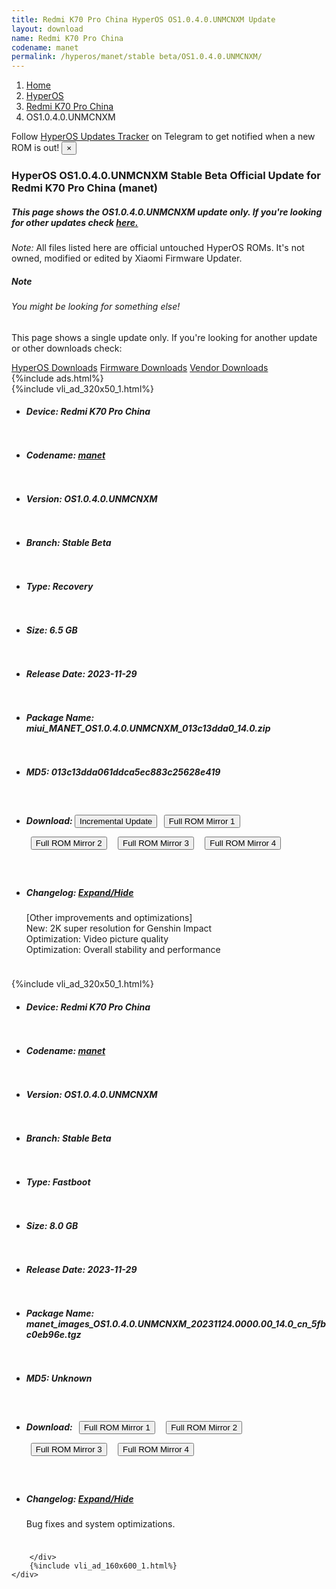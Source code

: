 ```yaml
---
title: Redmi K70 Pro China HyperOS OS1.0.4.0.UNMCNXM Update
layout: download
name: Redmi K70 Pro China
codename: manet
permalink: /hyperos/manet/stable beta/OS1.0.4.0.UNMCNXM/
---
```

<nav aria-label="breadcrumb">
    <ol class="breadcrumb">
        <li class="breadcrumb-item"><a href="/">Home</a></li>
        <li class="breadcrumb-item"><a href="/hyperos/">HyperOS</a></li>
        <li class="breadcrumb-item"><a href="/hyperos/manet/">Redmi K70 Pro China</a></li>
        <li class="breadcrumb-item active" aria-current="page">OS1.0.4.0.UNMCNXM</li>
    </ol>
</nav>
<div class="alert alert-primary alert-dismissible fade show" role="alert">
    Follow <a href="https://t.me/MIUIUpdatesTracker" class="alert-link">HyperOS Updates Tracker</a> on Telegram to get
    notified when a new ROM is out!
    <button type="button" class="close" data-dismiss="alert" aria-label="Close">
        <span aria-hidden="true">&times;</span>
    </button>
</div>
<div class="col-12 mx-auto">
    <h3 class="title bg-light p-2 rounded">HyperOS OS1.0.4.0.UNMCNXM Stable Beta Official Update for Redmi K70 Pro China (manet)</h3>
    <h5>This page shows the OS1.0.4.0.UNMCNXM update only. If you're looking for other updates check
        <a href="/hyperos/manet/">here.</a></h5>
    <p><i>Note: </i>All files listed here are official untouched HyperOS ROMs.
        It's not owned, modified or edited by Xiaomi Firmware Updater.</p>
    <div class="card">
        <div class="card-body">
            <h5 class="card-title">Note</h5>
            <h6 class="card-subtitle mb-2 text-muted">You might be looking for something else!</h6>
            <p class="card-text">This page shows a single update only.
                If you're looking for another update or other downloads check:</p>
            <a href="/hyperos/" class="card-link">HyperOS Downloads</a>
            <a href="/firmware/" class="card-link">Firmware Downloads</a>
            <a href="/vendor/" class="card-link">Vendor Downloads</a>
        </div>
    </div>
    {%include ads.html%}
    <div class="row justify-content-center">
        <div class="col-10" id="downloads">
                    <div class="card card-body">
            {%include vli_ad_320x50_1.html%}
            <ul class="list-unstyled">
                <li style="padding-bottom: 10px;">
                    <h5><b>Device: </b>Redmi K70 Pro China</h5>
                </li>
                <li style="padding-bottom: 10px;">
                    <h5><b>Codename: </b> <a href="/hyperos/manet/" target="_blank">manet</a> </h5>
                </li>
                <li style="padding-bottom: 10px;">
                    <h5><b>Version: </b>OS1.0.4.0.UNMCNXM</h5>
                </li>
                <li style="padding-bottom: 10px;">
                    <h5><b>Branch: </b>Stable Beta</h5>
                </li>
                <li style="padding-bottom: 10px;">
                    <h5><b>Type: </b>Recovery</h5>
                </li>
                <li style="padding-bottom: 10px;">
                    <h5><b>Size: </b>6.5 GB</h5>
                </li>
                <li style="padding-bottom: 10px;">
                    <h5><b>Release Date: </b>2023-11-29</h5>
                </li>
                <li style="padding-bottom: 10px;">
                    <h5><b>Package Name: </b><span id="filename" class="text-dark">miui_MANET_OS1.0.4.0.UNMCNXM_013c13dda0_14.0.zip</span></h5>
                </li>
                <li style="padding-bottom: 10px;">
                    <h5><b>MD5: </b><span id="md5" class="text-muted">013c13dda061ddca5ec883c25628e419</span></h5>
                </li>
                <li style="padding-bottom: 10px;">
                    <h5><b>Download: </b><button type="button" id="incremental_download" class="btn btn-warning" onclick="window.open('https://bigota.d.miui.com/OS1.0.4.0.UNMCNXM/miui-blockota-manet-OS1.0.1.0.UNMCNXM-OS1.0.4.0.UNMCNXM-c34195e543-14.0.zip', '_blank');"><i class="fa fa-download"></i> Incremental Update</button> <button type="button" id="download" class="btn btn-primary" style="margin: 7px;" onclick="window.open('https://bigota.d.miui.com/OS1.0.4.0.UNMCNXM/miui_MANET_OS1.0.4.0.UNMCNXM_013c13dda0_14.0.zip', '_blank');"><i class="fa fa-download"></i> Full ROM Mirror 1</button> <button type="button" id="download" class="btn btn-primary" style="margin: 7px;" onclick="window.open('https://ks3orig.bigota.d.miui.com/OS1.0.4.0.UNMCNXM/miui_MANET_OS1.0.4.0.UNMCNXM_013c13dda0_14.0.zip', '_blank');"><i class="fa fa-download"></i> Full ROM Mirror 2</button> <button type="button" id="download" class="btn btn-primary" style="margin: 7px;" onclick="window.open('https://airtel.bigota.d.miui.com/OS1.0.4.0.UNMCNXM/miui_MANET_OS1.0.4.0.UNMCNXM_013c13dda0_14.0.zip', '_blank');"><i class="fa fa-download"></i> Full ROM Mirror 3</button> <button type="button" id="download" class="btn btn-primary" style="margin: 7px;" onclick="window.open('https://hugeota.d.miui.com/OS1.0.4.0.UNMCNXM/miui_MANET_OS1.0.4.0.UNMCNXM_013c13dda0_14.0.zip', '_blank');"><i class="fa fa-download"></i> Full ROM Mirror 4</button></h5>
                </li>
                <li style="padding-bottom: 10px;">
                    <h5><b>Changelog: </b><a href="#manet_1_changelog" data-toggle="collapse" role="button"
                            aria-expanded="false" aria-controls="manet_1_changelog"> <i class="fa fa-arrow-down"
                                aria-hidden="true"></i> Expand/Hide</a></h5>
                    <div class="collapse" id="manet_1_changelog">
                        <p id="changelog_text">[Other improvements and optimizations]<br>New: 2K super resolution for Genshin Impact<br>Optimization: Video picture quality<br>Optimization: Overall stability and performance</p>
                    </div>
                </li>
            </ul>
        </div>
        <div class="card card-body">
            {%include vli_ad_320x50_1.html%}
            <ul class="list-unstyled">
                <li style="padding-bottom: 10px;">
                    <h5><b>Device: </b>Redmi K70 Pro China</h5>
                </li>
                <li style="padding-bottom: 10px;">
                    <h5><b>Codename: </b> <a href="/hyperos/manet/" target="_blank">manet</a> </h5>
                </li>
                <li style="padding-bottom: 10px;">
                    <h5><b>Version: </b>OS1.0.4.0.UNMCNXM</h5>
                </li>
                <li style="padding-bottom: 10px;">
                    <h5><b>Branch: </b>Stable Beta</h5>
                </li>
                <li style="padding-bottom: 10px;">
                    <h5><b>Type: </b>Fastboot</h5>
                </li>
                <li style="padding-bottom: 10px;">
                    <h5><b>Size: </b>8.0 GB</h5>
                </li>
                <li style="padding-bottom: 10px;">
                    <h5><b>Release Date: </b>2023-11-29</h5>
                </li>
                <li style="padding-bottom: 10px;">
                    <h5><b>Package Name: </b><span id="filename" class="text-dark">manet_images_OS1.0.4.0.UNMCNXM_20231124.0000.00_14.0_cn_5fbc0eb96e.tgz</span></h5>
                </li>
                <li style="padding-bottom: 10px;">
                    <h5><b>MD5: </b><span id="md5" class="text-muted">Unknown</span></h5>
                </li>
                <li style="padding-bottom: 10px;">
                    <h5><b>Download: </b> <button type="button" id="download" class="btn btn-primary" style="margin: 7px;" onclick="window.open('https://bigota.d.miui.com/OS1.0.4.0.UNMCNXM/manet_images_OS1.0.4.0.UNMCNXM_20231124.0000.00_14.0_cn_5fbc0eb96e.tgz', '_blank');"><i class="fa fa-download"></i> Full ROM Mirror 1</button> <button type="button" id="download" class="btn btn-primary" style="margin: 7px;" onclick="window.open('https://ks3orig.bigota.d.miui.com/OS1.0.4.0.UNMCNXM/manet_images_OS1.0.4.0.UNMCNXM_20231124.0000.00_14.0_cn_5fbc0eb96e.tgz', '_blank');"><i class="fa fa-download"></i> Full ROM Mirror 2</button> <button type="button" id="download" class="btn btn-primary" style="margin: 7px;" onclick="window.open('https://airtel.bigota.d.miui.com/OS1.0.4.0.UNMCNXM/manet_images_OS1.0.4.0.UNMCNXM_20231124.0000.00_14.0_cn_5fbc0eb96e.tgz', '_blank');"><i class="fa fa-download"></i> Full ROM Mirror 3</button> <button type="button" id="download" class="btn btn-primary" style="margin: 7px;" onclick="window.open('https://hugeota.d.miui.com/OS1.0.4.0.UNMCNXM/manet_images_OS1.0.4.0.UNMCNXM_20231124.0000.00_14.0_cn_5fbc0eb96e.tgz', '_blank');"><i class="fa fa-download"></i> Full ROM Mirror 4</button></h5>
                </li>
                <li style="padding-bottom: 10px;">
                    <h5><b>Changelog: </b><a href="#manet_2_changelog" data-toggle="collapse" role="button"
                            aria-expanded="false" aria-controls="manet_2_changelog"> <i class="fa fa-arrow-down"
                                aria-hidden="true"></i> Expand/Hide</a></h5>
                    <div class="collapse" id="manet_2_changelog">
                        <p id="changelog_text">Bug fixes and system optimizations.</p>
                    </div>
                </li>
            </ul>
        </div>

        </div>
        {%include vli_ad_160x600_1.html%}
    </div>
</div>
